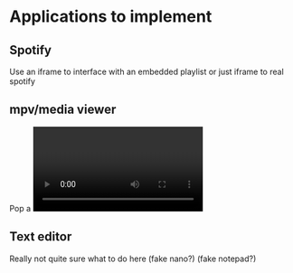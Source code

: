 # Applications to implement
## Spotify
Use an iframe to interface with an embedded playlist or just iframe to real spotify

## mpv/media viewer
Pop a <video>, <img>, or <audio> on screen

## Text editor
Really not quite sure what to do here (fake nano?) (fake notepad?)
